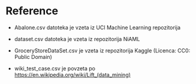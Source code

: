 # Reference

- Abalone.csv datoteka je vzeta iz UCI Machine Learning repozitorija

- dataset.csv datoteka je vzeta iz repozitorija NiAML

- GroceryStoreDataSet.csv je vzeta iz repozitorija Kaggle (Licenca: CC0: Public Domain)

- wiki_test_case.csv je povzeta po https://en.wikipedia.org/wiki/Lift_(data_mining)
